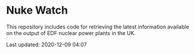 # Nuke Watch

This repository includes code for retrieving the latest information available on the output of EDF nuclear power plants in the UK.

Last updated: 2020-12-09 04:07